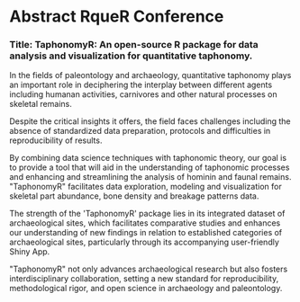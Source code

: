 # Abstract RqueR Conference 

### Title: TaphonomyR: An open-source R package for data analysis and visualization for quantitative taphonomy.

In the fields of paleontology and archaeology, quantitative taphonomy plays an important role in deciphering the interplay between different agents including humanan activities, carnivores and other natural processes on skeletal remains.

Despite the critical insights it offers, the field faces challenges including the absence of standardized data preparation, protocols and difficulties in reproducibility of results.

By combining data science techniques with taphonomic theory, our goal is to provide a tool that will aid in the understanding of taphonomic processes and enhancing and streamlining the analysis of hominin and faunal remains. "TaphonomyR" facilitates data exploration, modeling and visualization for skeletal part abundance, bone density and breakage patterns data.

The strength of the 'TaphonomyR' package lies in its integrated dataset of archaeological sites, which facilitates comparative studies and enhances our understanding of new findings in relation to established categories of archaeological sites, particularly through its accompanying user-friendly Shiny App.

"TaphonomyR" not only advances archaeological research but also fosters interdisciplinary collaboration, setting a new standard for reproducibility, methodological rigor, and open science in archaeology and paleontology.




